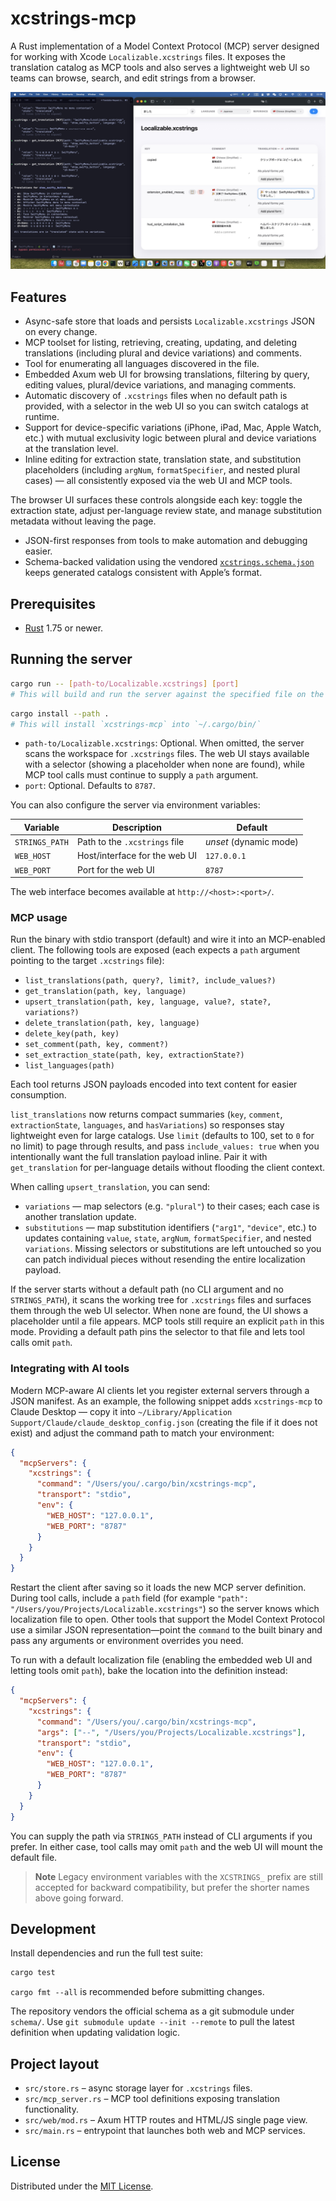 # xcstrings-mcp

A Rust implementation of a Model Context Protocol (MCP) server designed for working with Xcode `Localizable.xcstrings` files. It exposes the translation catalog as MCP tools and also serves a lightweight web UI so teams can browse, search, and edit strings from a browser.

![screenshot_alpha](screenshots/screenshot_alpha.jpg)

## Features

- Async-safe store that loads and persists `Localizable.xcstrings` JSON on every change.
- MCP toolset for listing, retrieving, creating, updating, and deleting translations (including plural and device variations) and comments.
- Tool for enumerating all languages discovered in the file.
- Embedded Axum web UI for browsing translations, filtering by query, editing values, plural/device variations, and managing comments.
- Automatic discovery of `.xcstrings` files when no default path is provided, with a selector in the web UI so you can switch catalogs at runtime.
- Support for device-specific variations (iPhone, iPad, Mac, Apple Watch, etc.) with mutual exclusivity logic between plural and device variations at the translation level.
- Inline editing for extraction state, translation state, and substitution placeholders (including `argNum`, `formatSpecifier`, and nested plural cases) — all consistently exposed via the web UI and MCP tools.

The browser UI surfaces these controls alongside each key: toggle the extraction state, adjust per-language review state, and manage substitution metadata without leaving the page.

- JSON-first responses from tools to make automation and debugging easier.
- Schema-backed validation using the vendored [`xcstrings.schema.json`](schema/xcstrings.schema.json) keeps generated catalogs consistent with Apple’s format.

## Prerequisites

- [Rust](https://www.rust-lang.org/tools/install) 1.75 or newer.

## Running the server

```bash
cargo run -- [path-to/Localizable.xcstrings] [port]
# This will build and run the server against the specified file on the given port (default: 8787)
```

```bash
cargo install --path .
# This will install `xcstrings-mcp` into `~/.cargo/bin/`
```

- `path-to/Localizable.xcstrings`: Optional. When omitted, the server scans the workspace for `.xcstrings` files. The web UI stays available with a selector (showing a placeholder when none are found), while MCP tool calls must continue to supply a `path` argument.
- `port`: Optional. Defaults to `8787`.

You can also configure the server via environment variables:

| Variable       | Description                   | Default                |
| -------------- | ----------------------------- | ---------------------- |
| `STRINGS_PATH` | Path to the `.xcstrings` file | _unset_ (dynamic mode) |
| `WEB_HOST`     | Host/interface for the web UI | `127.0.0.1`            |
| `WEB_PORT`     | Port for the web UI           | `8787`                 |

The web interface becomes available at `http://<host>:<port>/`.

### MCP usage

Run the binary with stdio transport (default) and wire it into an MCP-enabled client. The following tools are exposed (each expects a `path` argument pointing to the target `.xcstrings` file):

- `list_translations(path, query?, limit?, include_values?)`
- `get_translation(path, key, language)`
- `upsert_translation(path, key, language, value?, state?, variations?)`
- `delete_translation(path, key, language)`
- `delete_key(path, key)`
- `set_comment(path, key, comment?)`
- `set_extraction_state(path, key, extractionState?)`
- `list_languages(path)`

Each tool returns JSON payloads encoded into text content for easier consumption.

`list_translations` now returns compact summaries (`key`, `comment`, `extractionState`, `languages`, and `hasVariations`) so responses stay lightweight even for large catalogs. Use `limit` (defaults to 100, set to `0` for no limit) to page through results, and pass `include_values: true` when you intentionally want the full translation payload inline. Pair it with `get_translation` for per-language details without flooding the client context.

When calling `upsert_translation`, you can send:

- `variations` — map selectors (e.g. `"plural"`) to their cases; each case is another translation update.
- `substitutions` — map substitution identifiers (`"arg1"`, `"device"`, etc.) to updates containing `value`, `state`, `argNum`, `formatSpecifier`, and nested `variations`.
  Missing selectors or substitutions are left untouched so you can patch individual pieces without resending the entire localization payload.

If the server starts without a default path (no CLI argument and no `STRINGS_PATH`), it scans the working tree for `.xcstrings` files and surfaces them through the web UI selector. When none are found, the UI shows a placeholder until a file appears. MCP tools still require an explicit `path` in this mode. Providing a default path pins the selector to that file and lets tool calls omit `path`.

### Integrating with AI tools

Modern MCP-aware AI clients let you register external servers through a JSON manifest. As an example, the following snippet adds `xcstrings-mcp` to Claude Desktop — copy it into `~/Library/Application Support/Claude/claude_desktop_config.json` (creating the file if it does not exist) and adjust the command path to match your environment:

```json
{
  "mcpServers": {
    "xcstrings": {
      "command": "/Users/you/.cargo/bin/xcstrings-mcp",
      "transport": "stdio",
      "env": {
        "WEB_HOST": "127.0.0.1",
        "WEB_PORT": "8787"
      }
    }
  }
}
```

Restart the client after saving so it loads the new MCP server definition. During tool calls, include a `path` field (for example `"path": "/Users/you/Projects/Localizable.xcstrings"`) so the server knows which localization file to open. Other tools that support the Model Context Protocol use a similar JSON representation—point the `command` to the built binary and pass any arguments or environment overrides you need.

To run with a default localization file (enabling the embedded web UI and letting tools omit `path`), bake the location into the definition instead:

```json
{
  "mcpServers": {
    "xcstrings": {
      "command": "/Users/you/.cargo/bin/xcstrings-mcp",
      "args": ["--", "/Users/you/Projects/Localizable.xcstrings"],
      "transport": "stdio",
      "env": {
        "WEB_HOST": "127.0.0.1",
        "WEB_PORT": "8787"
      }
    }
  }
}
```

You can supply the path via `STRINGS_PATH` instead of CLI arguments if you prefer. In either case, tool calls may omit `path` and the web UI will mount the default file.

> **Note**
> Legacy environment variables with the `XCSTRINGS_` prefix are still accepted for backward compatibility, but prefer the shorter names above going forward.

## Development

Install dependencies and run the full test suite:

```bash
cargo test
```

`cargo fmt --all` is recommended before submitting changes.

The repository vendors the official schema as a git submodule under `schema/`. Use `git submodule update --init --remote` to pull the latest definition when updating validation logic.

## Project layout

- `src/store.rs` – async storage layer for `.xcstrings` files.
- `src/mcp_server.rs` – MCP tool definitions exposing translation functionality.
- `src/web/mod.rs` – Axum HTTP routes and HTML/JS single page view.
- `src/main.rs` – entrypoint that launches both web and MCP services.

## License

Distributed under the [MIT License](LICENSE).
